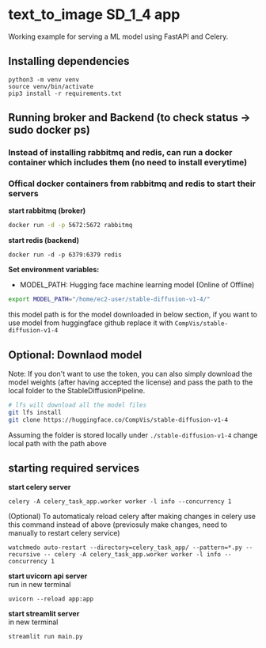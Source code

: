 # text_to_image SD_1_4 app
Working example for serving a ML model using FastAPI and Celery.

## Installing dependencies
```
python3 -m venv venv
source venv/bin/activate
pip3 install -r requirements.txt
```

## Running broker and Backend (to check status -> sudo docker ps)
### Instead of installing rabbitmq and redis, can run a docker container which includes them (no need to install everytime)
### Offical docker containers from rabbitmq and redis to start their servers

**start rabbitmq (broker)**  
```bash
docker run -d -p 5672:5672 rabbitmq
```  

**start redis (backend)**    
```
docker run -d -p 6379:6379 redis
```

**Set environment variables:**
* MODEL_PATH: Hugging face machine learning model (Online of Offline)

```bash
export MODEL_PATH="/home/ec2-user/stable-diffusion-v1-4/"
```
this model path is for the model downloaded in below section, if you want to use model from huggingface github replace it with `CompVis/stable-diffusion-v1-4`
## Optional: Downlaod model  
Note: If you don't want to use the token, you can also simply download the model weights (after having accepted the license) and pass the path to the local folder to the StableDiffusionPipeline.

```bash
# lfs will download all the model files
git lfs install
git clone https://huggingface.co/CompVis/stable-diffusion-v1-4
```

Assuming the folder is stored locally under `./stable-diffusion-v1-4` change local path 
with the path above


## starting required services

**start celery server**

```
celery -A celery_task_app.worker worker -l info --concurrency 1
```  

(Optional) To automaticaly reload celery after making changes in celery use this command instead of above (previosuly make changes, need to manually to restart celery service)
```
watchmedo auto-restart --directory=celery_task_app/ --pattern=*.py --recursive -- celery -A celery_task_app.worker worker -l info --concurrency 1
```


**start uvicorn api server**  
run in new terminal  
```
uvicorn --reload app:app
```
**start streamlit server**  
in new terminal  
```
streamlit run main.py
```
